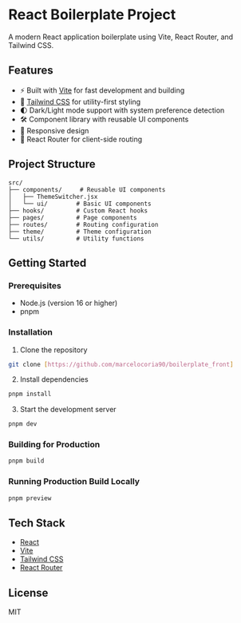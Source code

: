 # React Boilerplate Project

A modern React application boilerplate using Vite, React Router, and Tailwind CSS.

## Features

- ⚡️ Built with [Vite](https://vitejs.dev/) for fast development and building
- 🎨 [Tailwind CSS](https://tailwindcss.com/) for utility-first styling
- 🌓 Dark/Light mode support with system preference detection
- 🛠 Component library with reusable UI components
- 📱 Responsive design
- 🧭 React Router for client-side routing

## Project Structure

```
src/
├── components/     # Reusable UI components
│   ├── ThemeSwitcher.jsx
│   └── ui/        # Basic UI components
├── hooks/         # Custom React hooks
├── pages/         # Page components
├── routes/        # Routing configuration
├── theme/         # Theme configuration
└── utils/         # Utility functions
```

## Getting Started

### Prerequisites

- Node.js (version 16 or higher)
- pnpm

### Installation

1. Clone the repository

```bash
git clone [https://github.com/marcelocoria90/boilerplate_front]
```

2. Install dependencies

```bash
pnpm install
```

3. Start the development server

```bash
pnpm dev
```

### Building for Production

```bash
pnpm build
```

### Running Production Build Locally

```bash
pnpm preview
```

## Tech Stack

- [React](https://react.dev/)
- [Vite](https://vitejs.dev/)
- [Tailwind CSS](https://tailwindcss.com/)
- [React Router](https://reactrouter.com/)

## License

MIT
